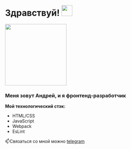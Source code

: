 # Здравствуй! <img src="http://static.skaip.su/img/emoticons/180x180/f6fcff/hi.gif" width="35px">
<div id="header" align="left">
  <img src="https://media.giphy.com/media/qgQUggAC3Pfv687qPC/giphy.gif" width="200"/>
</div>

### Меня зовут Андрей, и я фронтенд-разработчик
**Мой технологический стэк:**
* HTML/CSS
* JavaScript
* Webpack
* EsLint

📫Связаться со мной можно [telegram](https://t.me/GreenMundir)

<!--
**EfimenkoAndrey/EfimenkoAndrey** is a ✨ _special_ ✨ repository because its `README.md` (this file) appears on your GitHub profile.

Here are some ideas to get you started:
![eslint](https://user-images.githubusercontent.com/76876016/200671515-e5f873f5-fb9e-4260-aa8d-5112f5858836.png)

- 🔭 I’m currently working on ...
- 🌱 I’m currently learning ...
- 👯 I’m looking to collaborate on ...
- 🤔 I’m looking for help with ...
- 💬 Ask me about ...
- 📫 How to reach me: ...
- 😄 Pronouns: ...
- ⚡ Fun fact: ...
-->
